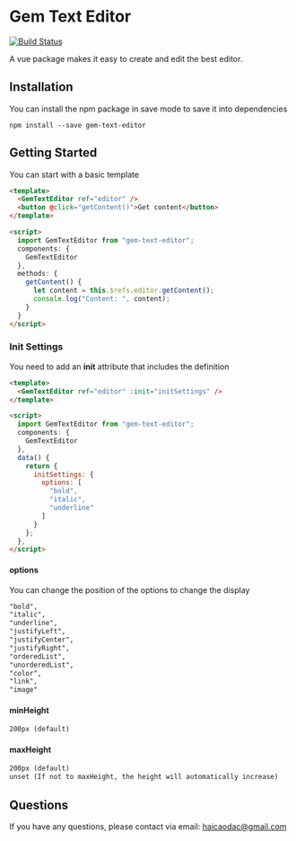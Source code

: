 # Gem Text Editor

[![Build Status](https://travis-ci.org/joemccann/dillinger.svg?branch=master)](https://travis-ci.org/joemccann/dillinger)

A vue package makes it easy to create and edit the best editor.

## Installation

You can install the npm package in save mode to save it into dependencies

```shell
npm install --save gem-text-editor
```

## Getting Started

You can start with a basic template
```html
<template>
  <GemTextEditor ref="editor" />
  <button @click="getContent()">Get content</button>
</template>

<script>
  import GemTextEditor from "gem-text-editor";
  components: {
    GemTextEditor
  },
  methods: {
    getContent() {
      let content = this.$refs.editor.getContent();
      console.log("Content: ", content);
    }
  }
</script>
```

### Init Settings

You need to add an **init** attribute that includes the definition
```html
<template>
  <GemTextEditor ref="editor" :init="initSettings" />
</template>

<script>
  import GemTextEditor from "gem-text-editor";
  components: {
    GemTextEditor
  },
  data() {
    return {
      initSettings: {
        options: [
          "bold",
          "italic",
          "underline"
        ]
      }
    };
  },
</script>
```

#### options
You can change the position of the options to change the display
```html
"bold",
"italic",
"underline",
"justifyLeft",
"justifyCenter",
"justifyRight",
"orderedList",
"unorderedList",
"color",
"link",
"image"
```
#### minHeight
```html
200px (default)
```
#### maxHeight
```html
200px (default)
unset (If not to maxHeight, the height will automatically increase)
```


## Questions
If you have any questions, please contact via email: haicaodac@gmail.com
